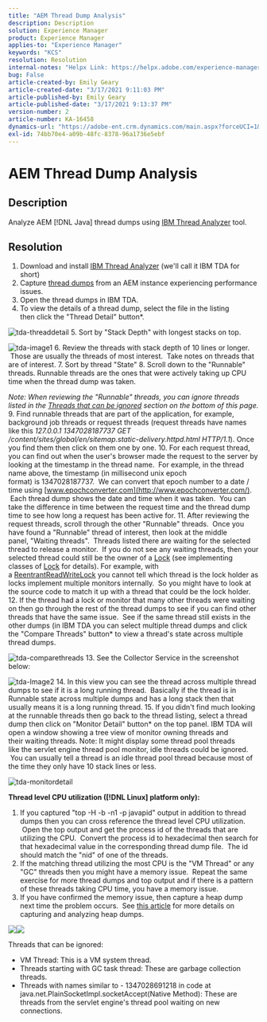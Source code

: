 ```yaml
---
title: "AEM Thread Dump Analysis"
description: Description
solution: Experience Manager
product: Experience Manager
applies-to: "Experience Manager"
keywords: "KCS"
resolution: Resolution
internal-notes: "Helpx Link: https://helpx.adobe.com/experience-manager/kb/thread-dump-analysis.html"
bug: False
article-created-by: Emily Geary
article-created-date: "3/17/2021 9:11:03 PM"
article-published-by: Emily Geary
article-published-date: "3/17/2021 9:13:37 PM"
version-number: 2
article-number: KA-16458
dynamics-url: "https://adobe-ent.crm.dynamics.com/main.aspx?forceUCI=1&pagetype=entityrecord&etn=knowledgearticle&id=e70a8345-6587-eb11-a812-000d3a593216"
exl-id: 74bb70e4-a09b-48fc-8378-96a1736e5ebf
---
```

# AEM Thread Dump Analysis

## Description


Analyze AEM [!DNL Java] thread dumps using [IBM Thread Analyzer](http://www.ibm.com/developerworks/community/groups/service/html/communityview?communityUuid=2245aa39-fa5c-4475-b891-14c205f7333c) tool.


## Resolution


1. Download and install [IBM Thread Analyzer](https://www.ibm.com/developerworks/community/groups/service/html/communityview?communityUuid=2245aa39-fa5c-4475-b891-14c205f7333c) (we'll call it IBM TDA for short)
2. Capture [thread dumps](https://helpx.adobe.com/experience-manager/kb/TakeThreadDump.html) from an AEM instance experiencing performance issues.
3. Open the thread dumps in IBM TDA.
4. To view the details of a thread dump, select the file in the listing then click the "Thread Detail" button\*.

![tda-threaddetail](https://helpx.adobe.com/content/dam/help/en/experience-manager/kb/thread-dump-analysis/_jcr_content/main-pars/image_1587732783/tda-threaddetail.png "tda-threaddetail")
&#x200B;5. Sort by "Stack Depth" with longest stacks on top.

![tda-image1](https://helpx.adobe.com/content/dam/help/en/experience-manager/kb/thread-dump-analysis/_jcr_content/main-pars/image/tda-image1.png)
&#x200B;6. Review the threads with stack depth of 10 lines or longer.  Those are usually the threads of most interest.  Take notes on threads that are of interest.
&#x200B;7. Sort by thread "State"
&#x200B;8. Scroll down to the "Runnable" threads. Runnable threads are the ones that were actively taking up CPU time when the thread dump was taken.

*Note: When reviewing the "Runnable" threads, you can ignore threads listed in the [Threads that can be ignored](https://helpx.adobe.com/experience-manager/kb/thread-dump-analysis.html#ignorethreads) section on the bottom of this page.*
&#x200B;9. Find runnable threads that are part of the application, for example, background job threads or request threads (request threads have names like this *127.0.0.1 1347028187737 GET /content/sites/global/en/sitemap.static-delivery.httpd.html HTTP/1.1*). Once you find them then click on them one by one.
&#x200B;10. For each request thread, you can find out when the user's browser made the request to the server by looking at the timestamp in the thread name.  For example, in the thread name above, the timestamp (in millisecond unix epoch format) is 1347028187737.  We can convert that epoch number to a date / time using [www.epochconverter.com](http://www.epochconverter.com/).  Each thread dump shows the date and time when it was taken.  You can take the difference in time between the request time and the thread dump time to see how long a request has been active for.
&#x200B;11. After reviewing the request threads, scroll through the other "Runnable" threads.  Once you have found a "Runnable" thread of interest, then look at the middle panel, "Waiting threads".  Threads listed there are waiting for the selected thread to release a monitor.  If you do not see any waiting threads, then your selected thread could still be the owner of a [Lock](http://docs.oracle.com/javase/1.5.0/docs/api/java/util/concurrent/locks/Lock.html) (see implementing classes of [Lock](http://docs.oracle.com/javase/1.5.0/docs/api/java/util/concurrent/locks/Lock.html) for details). For example, with a [ReentrantReadWriteLock](http://docs.oracle.com/javase/1.5.0/docs/api/java/util/concurrent/locks/ReentrantReadWriteLock.html) you cannot tell which thread is the lock holder as locks implement multiple monitors internally.  So you might have to look at the source code to match it up with a thread that could be the lock holder.
&#x200B;12. If the thread had a lock or monitor that many other threads were waiting on then go through the rest of the thread dumps to see if you can find other threads that have the same issue.  See if the same thread still exists in the other dumps (in IBM TDA you can select multiple thread dumps and click the "Compare Threads" button\* to view a thread's state across multiple thread dumps.

![tda-comparethreads](https://helpx.adobe.com/content/dam/help/en/experience-manager/kb/thread-dump-analysis/_jcr_content/main-pars/image_1159496390/tda-comparethreads.png)
&#x200B;13. See the Collector Service in the screenshot below:

![tda-Image2](https://helpx.adobe.com/content/dam/help/en/experience-manager/kb/thread-dump-analysis/_jcr_content/main-pars/image_1730877898/tda-Image2.png)
&#x200B;14. In this view you can see the thread across multiple thread dumps to see if it is a long running thread.  Basically if the thread is in Runnable state across multiple dumps and has a long stack then that usually means it is a long running thread.
&#x200B;15. If you didn't find much looking at the runnable threads then go back to the thread listing, select a thread dump then click on "Monitor Detail" button\* on the top panel. IBM TDA will open a window showing a tree view of monitor owning threads and their waiting threads. Note: It might display some thread pool threads like the servlet engine thread pool monitor, idle threads could be ignored.  You can usually tell a thread is an idle thread pool thread because most of the time they only have 10 stack lines or less.

![tda-monitordetail](https://helpx.adobe.com/content/dam/help/en/experience-manager/kb/thread-dump-analysis/_jcr_content/main-pars/image_1106466084/tda-monitordetail.png)




<b>Thread level CPU utilization ([!DNL Linux] platform only):</b>

1. If you captured "top -H -b -n1 -p javapid" output in addition to thread dumps then you can cross reference the thread level CPU utilization.  Open the top output and get the process id of the threads that are utilizing the CPU.  Convert the process id to hexadecimal then search for that hexadecimal value in the corresponding thread dump file.  The id should match the "nid" of one of the threads.
2. If the matching thread utilizing the most CPU is the "VM Thread" or any "GC" threads then you might have a memory issue.  Repeat the same exercise for more thread dumps and top output and if there is a pattern of these threads taking CPU time, you have a memory issue.
3. If you have confirmed the memory issue, then capture a heap dump next time the problem occurs.  See [this article](https://helpx.adobe.com/experience-manager/kb/AnalyzeMemoryProblems.html) for more details on capturing and analyzing heap dumps.


![](https://helpx.adobe.com/libs/cq/ui/resources/0.gif)![](https://helpx.adobe.com/libs/cq/ui/resources/0.gif)

Threads that can be ignored:

- VM Thread: This is a VM system thread.
- Threads starting with GC task thread: These are garbage collection threads.
- Threads with names similar to - 1347028691218 in code at java.net.PlainSocketImpl.socketAccept(Native Method): These are threads from the servlet engine's thread pool waiting on new connections.
